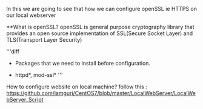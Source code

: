 
In this we are going to see that how we can configure openSSL ie HTTPS on our local webserver

**What is openSSL?
openSSL is general purpose cryptography library that provides an open source implementation of SSL(Secure Socket Layer) and TLS(Transport Layer Security) 

'''diff
+ Packages that we need to install before configuration.
- httpd*, mod-ssl*
'''


How to configure website on local machine?
follow this : https://github.com/iamguri/CentOS7/blob/master/LocalWebServer/LocalWebServer_Script
